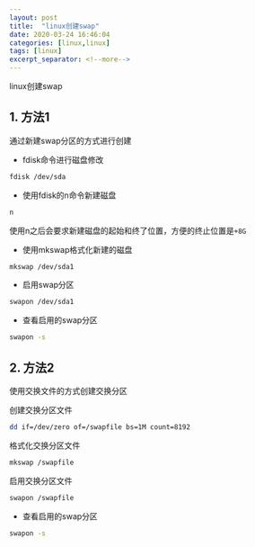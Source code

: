 ```yaml
---
layout: post
title:  "linux创建swap"
date: 2020-03-24 16:46:04
categories: [linux,linux]
tags: [linux]
excerpt_separator: <!--more-->
---
```

linux创建swap
<!--more-->

## 1. 方法1

通过新建swap分区的方式进行创建

* fdisk命令进行磁盘修改
```bash
fdisk /dev/sda
```

* 使用fdisk的n命令新建磁盘
```bash
n
```
使用n之后会要求新建磁盘的起始和终了位置，方便的终止位置是`+8G`

* 使用mkswap格式化新建的磁盘

```bash
mkswap /dev/sda1
```

* 启用swap分区

```bash
swapon /dev/sda1
```

* 查看启用的swap分区

```bash
swapon -s
```

## 2. 方法2

使用交换文件的方式创建交换分区

创建交换分区文件
```bash
dd if=/dev/zero of=/swapfile bs=1M count=8192
```

格式化交换分区文件
```bash
mkswap /swapfile
```

启用交换分区文件
```bash
swapon /swapfile
```

* 查看启用的swap分区

```bash
swapon -s
```